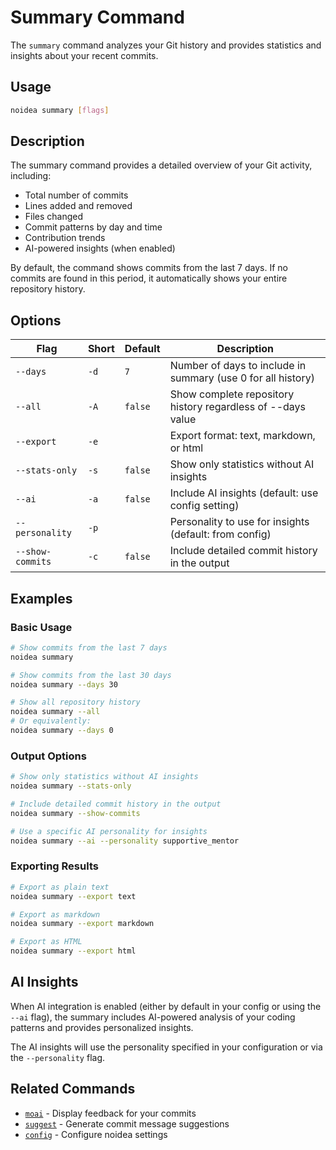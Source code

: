 # Summary Command

The `summary` command analyzes your Git history and provides statistics and insights about your recent commits.

## Usage

```bash
noidea summary [flags]
```

## Description

The summary command provides a detailed overview of your Git activity, including:

- Total number of commits
- Lines added and removed
- Files changed
- Commit patterns by day and time
- Contribution trends
- AI-powered insights (when enabled)

By default, the command shows commits from the last 7 days. If no commits are found in this period, it automatically shows your entire repository history.

## Options

| Flag | Short | Default | Description |
|------|-------|---------|-------------|
| `--days` | `-d` | `7` | Number of days to include in summary (use 0 for all history) |
| `--all` | `-A` | `false` | Show complete repository history regardless of --days value |
| `--export` | `-e` | | Export format: text, markdown, or html |
| `--stats-only` | `-s` | `false` | Show only statistics without AI insights |
| `--ai` | `-a` | `false` | Include AI insights (default: use config setting) |
| `--personality` | `-p` | | Personality to use for insights (default: from config) |
| `--show-commits` | `-c` | `false` | Include detailed commit history in the output |

## Examples

### Basic Usage

```bash
# Show commits from the last 7 days
noidea summary

# Show commits from the last 30 days
noidea summary --days 30

# Show all repository history
noidea summary --all
# Or equivalently:
noidea summary --days 0
```

### Output Options

```bash
# Show only statistics without AI insights
noidea summary --stats-only

# Include detailed commit history in the output
noidea summary --show-commits

# Use a specific AI personality for insights
noidea summary --ai --personality supportive_mentor
```

### Exporting Results

```bash
# Export as plain text
noidea summary --export text

# Export as markdown
noidea summary --export markdown

# Export as HTML
noidea summary --export html
```

## AI Insights

When AI integration is enabled (either by default in your config or using the `--ai` flag), the summary includes AI-powered analysis of your coding patterns and provides personalized insights.

The AI insights will use the personality specified in your configuration or via the `--personality` flag.

## Related Commands

- [`moai`](moai.md) - Display feedback for your commits
- [`suggest`](suggest.md) - Generate commit message suggestions
- [`config`](config.md) - Configure noidea settings 